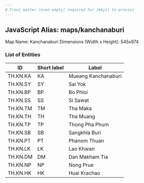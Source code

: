 ```yaml
---
# Front matter (even empty) required for Jekyll to process
---
```


## JavaScript Alias: maps/kanchanaburi

Map Name: Kanchanaburi
Dimensions (Width x Height): 545x974

### List of Entities

| ID       | Short label | Label               |
| -------- | ----------- | ------------------- |
| TH.KN.KA | KA          | Mueang Kanchanaburi |
| TH.KN.SY | SY          | Sai Yok             |
| TH.KN.BP | BP          | Bo Phloi            |
| TH.KN.SS | SS          | Si Sawat            |
| TH.KN.TM | TM          | Tha Maka            |
| TH.KN.TH | TH          | Tha Muang           |
| TH.KN.TP | TP          | Thong Pha Phum      |
| TH.KN.SB | SB          | Sangkhla Buri       |
| TH.KN.PT | PT          | Phanom Thuan        |
| TH.KN.LK | LK          | Lao Khwan           |
| TH.KN.DM | DM          | Dan Makham Tia      |
| TH.KN.NP | NP          | Nong Prue           |
| TH.KN.HK | HK          | Huai Krachao        |
